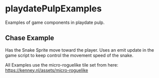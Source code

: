 # playdatePulpExamples
Examples of game components in playdate pulp.

## Chase Example 
Has the Snake Sprite move toward the player.
Uses an emit update in the game script to keep control the movement speed of the snake.


All Examples use the micro-roguelike tile set from here:
https://kenney.nl/assets/micro-roguelike
